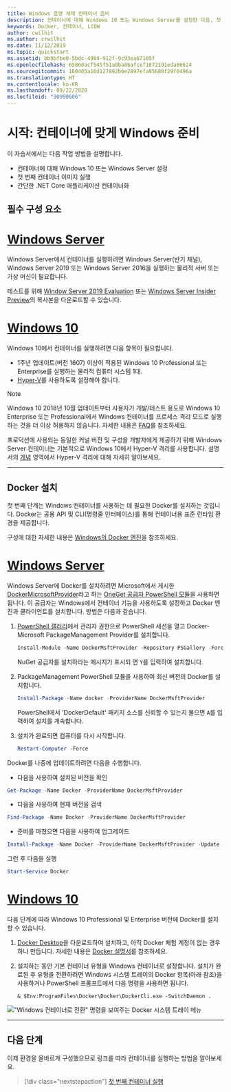 ```yaml
---
title: Windows 운영 체제 컨테이너 준비
description: 컨테이너에 대해 Windows 10 또는 Windows Server를 설정한 다음, 첫 번째 컨테이너 이미지를 실행합니다.
keywords: Docker, 컨테이너, LCOW
author: cwilhit
ms.author: crwilhit
ms.date: 11/12/2019
ms.topic: quickstart
ms.assetid: bb9bfbe0-5bdc-4984-912f-9c93ea67105f
ms.openlocfilehash: 65860acf545f51a8ba86afcef1872191eda86624
ms.sourcegitcommit: 160405a16d127892b6e2897efa95680f29f0496a
ms.translationtype: HT
ms.contentlocale: ko-KR
ms.lasthandoff: 09/22/2020
ms.locfileid: "90990606"
---
```

# <a name="get-started-prep-windows-for-containers"></a>시작: 컨테이너에 맞게 Windows 준비

이 자습서에서는 다음 작업 방법을 설명합니다.

- 컨테이너에 대해 Windows 10 또는 Windows Server 설정
- 첫 번째 컨테이너 이미지 실행
- 간단한 .NET Core 애플리케이션 컨테이너화

## <a name="prerequisites"></a>필수 구성 요소

<!-- start tab view -->
# <a name="windows-server"></a>[Windows Server](#tab/Windows-Server)

Windows Server에서 컨테이너를 실행하려면 Windows Server(반기 채널), Windows Server 2019 또는 Windows Server 2016을 실행하는 물리적 서버 또는 가상 머신이 필요합니다.

테스트를 위해 [Window Server 2019 Evaluation](https://www.microsoft.com/evalcenter/evaluate-windows-server-2019 ) 또는 [Windows Server Insider Preview](https://insider.windows.com/for-business-getting-started-server/)의 복사본을 다운로드할 수 있습니다.

# <a name="windows-10"></a>[Windows 10](#tab/Windows-10-Client)

Windows 10에서 컨테이너를 실행하려면 다음 항목이 필요합니다.

- 1주년 업데이트(버전 1607) 이상이 적용된 Windows 10 Professional 또는 Enterprise를 실행하는 물리적 컴퓨터 시스템 1대.
- [Hyper-V](/virtualization/hyper-v-on-windows/reference/hyper-v-requirements)를 사용하도록 설정해야 합니다.

> [!NOTE]
>  Windows 10 2018년 10월 업데이트부터 사용자가 개발/테스트 용도로 Windows 10 Enterprise 또는 Professional에서 Windows 컨테이너를 프로세스 격리 모드로 실행하는 것을 더 이상 허용하지 않습니다. 자세한 내용은 [FAQ](../about/faq.md)를 참조하세요.
>
> 프로덕션에 사용되는 동일한 커널 버전 및 구성을 개발자에게 제공하기 위해 Windows Server 컨테이너는 기본적으로 Windows 10에서 Hyper-V 격리를 사용합니다. 설명서의 [개념](../manage-containers/hyperv-container.md) 영역에서 Hyper-V 격리에 대해 자세히 알아보세요.

---
<!-- stop tab view -->

## <a name="install-docker"></a>Docker 설치

첫 번째 단계는 Windows 컨테이너를 사용하는 데 필요한 Docker를 설치하는 것입니다. Docker는 공용 API 및 CLI(명령줄 인터페이스)를 통해 컨테이너용 표준 런타임 환경을 제공합니다.

구성에 대한 자세한 내용은 [Windows의 Docker 엔진](../manage-docker/configure-docker-daemon.md)을 참조하세요.

<!-- start tab view -->
# <a name="windows-server"></a>[Windows Server](#tab/Windows-Server)

Windows Server에 Docker를 설치하려면 Microsoft에서 게시한 [DockerMicrosoftProvider](https://github.com/OneGet/MicrosoftDockerProvider)라고 하는 [OneGet 공급자 PowerShell 모듈](https://github.com/oneget/oneget)을 사용하면 됩니다. 이 공급자는 Windows에서 컨테이너 기능을 사용하도록 설정하고 Docker 엔진과 클라이언트를 설치합니다. 방법은 다음과 같습니다.

1. [PowerShell 갤러리](https://www.powershellgallery.com/packages/DockerMsftProvider)에서 관리자 권한으로 PowerShell 세션을 열고 Docker-Microsoft PackageManagement Provider를 설치합니다.

   ```powershell
   Install-Module -Name DockerMsftProvider -Repository PSGallery -Force
   ```

   NuGet 공급자를 설치하라는 메시지가 표시되 면 `Y`를 입력하여 설치합니다.

2. PackageManagement PowerShell 모듈을 사용하여 최신 버전의 Docker를 설치합니다.

   ```powershell
   Install-Package -Name docker -ProviderName DockerMsftProvider
   ```

   PowerShell에서 'DockerDefault' 패키지 소스를 신뢰할 수 있는지 물으면 `A`를 입력하여 설치를 계속합니다.
3. 설치가 완료되면 컴퓨터를 다시 시작합니다.

   ```powershell
   Restart-Computer -Force
   ```

Docker를 나중에 업데이트하려면 다음을 수행합니다.

- 다음을 사용하여 설치된 버전을 확인
```powershell
Get-Package -Name Docker -ProviderName DockerMsftProvider
```
- 다음을 사용하여 현재 버전을 검색
```powershell
Find-Package -Name Docker -ProviderName DockerMsftProvider
```
- 준비를 마쳤으면 다음을 사용하여 업그레이드
```powershell
Install-Package -Name Docker -ProviderName DockerMsftProvider -Update -Force
```
그런 후 다음을 실행 
```powershell
Start-Service Docker
```

# <a name="windows-10"></a>[Windows 10](#tab/Windows-10-Client)

다음 단계에 따라 Windows 10 Professional 및 Enterprise 버전에 Docker를 설치할 수 있습니다.

1. [Docker Desktop](https://store.docker.com/editions/community/docker-ce-desktop-windows)을 다운로드하여 설치하고, 아직 Docker 체험 계정이 없는 경우 하나 만듭니다. 자세한 내용은 [Docker 설명서](https://docs.docker.com/docker-for-windows/install)를 참조하세요.

2. 설치하는 동안 기본 컨테이너 유형을 Windows 컨테이너로 설정합니다. 설치가 완료된 후 유형을 전환하려면 Windows 시스템 트레이의 Docker 항목(아래 참조)을 사용하거나 PowerShell 프롬프트에서 다음 명령을 사용하면 됩니다.

   ```console
   & $Env:ProgramFiles\Docker\Docker\DockerCli.exe -SwitchDaemon .
   ```

!["Windows 컨테이너로 전환" 명령을 보여주는 Docker 시스템 트레이 메뉴](./media/docker-for-win-switch.png)

---
<!-- stop tab view -->

## <a name="next-steps"></a>다음 단계

이제 환경을 올바르게 구성했으므로 링크를 따라 컨테이너를 실행하는 방법을 알아보세요.

> [!div class="nextstepaction"]
> [첫 번째 컨테이너 실행](./run-your-first-container.md)